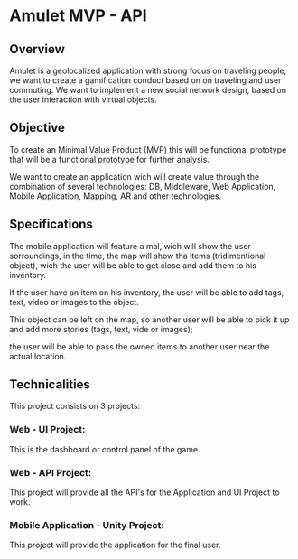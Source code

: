 # Amulet MVP - API

## Overview

Amulet is a geolocalized application with strong focus on traveling people, we want to create a gamification conduct based on on traveling and user commuting. We want to implement a new social network design, based on the user interaction with virtual objects.

## Objective

To create an Minimal Value Product (MVP) this will be  functional prototype that will be a functional prototype for further analysis.

We want to create an application wich will create value through the combination of several technologies: DB, Middleware, Web Application, Mobile Application, Mapping, AR and other technologies.

## Specifications

The mobile application will feature a mal, wich will show the user sorroundings, in the time, the map will show tha items (tridimentional object), wich the user will be able to get close and add them to his inventory.

If the user have an item on his inventory, the user will be able to add tags, text, video or images to the object.

This object can be left on the map, so another user will be able to pick it up and add more stories (tags, text, vide or images);

the user will be able to pass the owned items to another user near the actual location.

## Technicalities

This project consists on 3 projects:

### Web - UI Project:
This is the dashboard or control panel of the game.

### Web - API Project:
This project will provide all the API's for the Application and UI Project to work.

### Mobile Application - Unity Project:
This project will provide the application for the final user.
